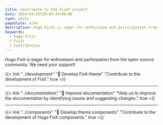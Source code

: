 ```yaml
---
title: Contribute to the FixIt project
date: 2024-04-25T20:30:42+08:00
type: posts
pageStyle: wide
description: Hugo FixIt is eager for enthusiasm and participation from the open-source community. We need your support!
keywords: 
  - hugo-fixit
  - FixIt
  - Contribution
---
```


Hugo FixIt is eager for enthusiasm and participation from the open-source community. We need your support!

<!--more-->

{{< link "../development" "🔧 Develop FixIt theme" "Contribute to the development of FixIt." true >}}

---

{{< link "../documentation" "📝 Improve documentation" "Help us to improve the documentation by identifying issues and suggesting changes." true >}}

---

{{< link "../components" "🧩 Develop theme components" "Contribute to the development of Hugo FixIt components." true >}}
